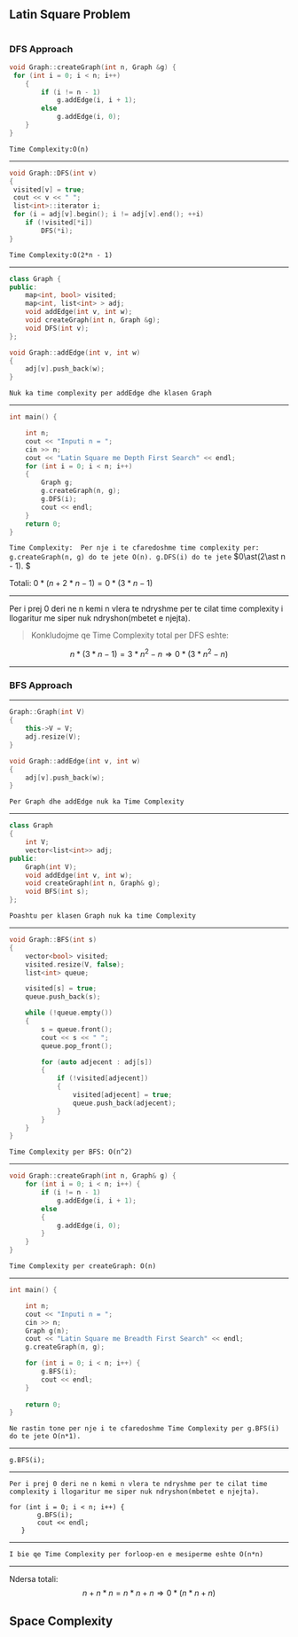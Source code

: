 ## Latin Square Problem

#

### DFS Approach


```cpp
void Graph::createGraph(int n, Graph &g) {
 for (int i = 0; i < n; i++)
    {
        if (i != n - 1)
            g.addEdge(i, i + 1);
        else
            g.addEdge(i, 0);
    }
}
```
`Time Complexity:O(n)`

---
```cpp
void Graph::DFS(int v)
{
 visited[v] = true;
 cout << v << " ";
 list<int>::iterator i;
 for (i = adj[v].begin(); i != adj[v].end(); ++i)
    if (!visited[*i])
        DFS(*i);
}
```

`Time Complexity:O(2*n - 1)`

---

```cpp
class Graph {
public:
    map<int, bool> visited;
    map<int, list<int> > adj;
    void addEdge(int v, int w);
    void createGraph(int n, Graph &g);
    void DFS(int v);
};

void Graph::addEdge(int v, int w)
{
    adj[v].push_back(w);
}
```
`Nuk ka time complexity per addEdge dhe klasen Graph`

---

```cpp
int main() {

    int n;
    cout << "Inputi n = ";
    cin >> n;
    cout << "Latin Square me Depth First Search" << endl;
    for (int i = 0; i < n; i++)
    {
        Graph g;
        g.createGraph(n, g);
        g.DFS(i);
        cout << endl;
    }
    return 0;
}
```
`Time Complexity: 
 Per nje i te cfaredoshme time complexity per: 
 g.createGraph(n, g) do te jete O(n).
 g.DFS(i) do te jete` $0\ast(2\ast n - 1). $


Totali: $0\ast(n +2\ast n -1)=0\ast(3\ast n-1)$



---
 Per i prej 0 deri ne n kemi n vlera te ndryshme per te cilat time complexity i llogaritur me siper nuk ndryshon(mbetet e njejta).

> Konkludojme qe Time Complexity total per DFS eshte:

 $$n\ast(3\ast n-1)= 3\ast n^{2} - n \Rightarrow 0\ast(3\ast n^2-n)$$

---
### BFS Approach

---
```cpp
Graph::Graph(int V)
{
    this->V = V;
    adj.resize(V);
}

void Graph::addEdge(int v, int w)
{
    adj[v].push_back(w);
}
```

`Per Graph dhe addEdge nuk ka Time Complexity`

---
```cpp
class Graph
{
    int V;
    vector<list<int>> adj;
public:
    Graph(int V);
    void addEdge(int v, int w);
    void createGraph(int n, Graph& g);
    void BFS(int s);
};
```
`Poashtu per klasen Graph nuk ka time Complexity`

---
```cpp
void Graph::BFS(int s)
{
    vector<bool> visited;
    visited.resize(V, false);
    list<int> queue;

    visited[s] = true;
    queue.push_back(s);

    while (!queue.empty())
    {
        s = queue.front();
        cout << s << " ";
        queue.pop_front();

        for (auto adjecent : adj[s])
        {
            if (!visited[adjecent])
            {
                visited[adjecent] = true;
                queue.push_back(adjecent);
            }
        }
    }
}
```
`Time Complexity per BFS: O(n^2)`

---
```cpp
void Graph::createGraph(int n, Graph& g) {
    for (int i = 0; i < n; i++) {
        if (i != n - 1)
            g.addEdge(i, i + 1);
        else
        {
            g.addEdge(i, 0);
        }
    }
}
```
`Time Complexity per createGraph: O(n)`

---
```cpp
int main() {

    int n;
    cout << "Inputi n = ";
    cin >> n;
    Graph g(n);
    cout << "Latin Square me Breadth First Search" << endl;
    g.createGraph(n, g);

    for (int i = 0; i < n; i++) {
        g.BFS(i);
        cout << endl;
    }
    
    return 0;
}
```
`Ne rastin tone per nje i te cfaredoshme Time Complexity per g.BFS(i) do te jete O(n*1). `

 ---

```
g.BFS(i);
```
 ---
`Per i prej 0 deri ne n kemi n vlera te ndryshme per te cilat time complexity i llogaritur me siper nuk ndryshon(mbetet e njejta).`
 
 ```
 for (int i = 0; i < n; i++) {
        g.BFS(i);
        cout << endl;
    }
 ```
---
`I bie qe Time Complexity per forloop-en e mesiperme eshte O(n*n) `

 ---
 Ndersa totali: 
 $$n+n\ast n=n\ast n + n\Rightarrow 0\ast(n\ast n +n)$$

 ## Space Complexity
